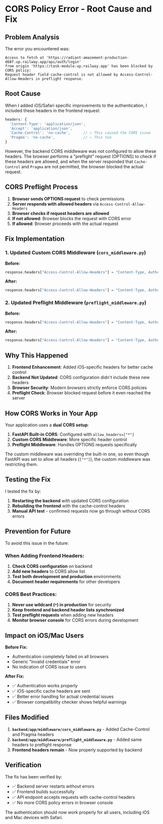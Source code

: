 # CORS Policy Error - Root Cause and Fix

## Problem Analysis

The error you encountered was:

```
Access to fetch at 'https://radiant-amazement-production-d68f.up.railway.app/api/auth/login' 
from origin 'https://task-module.up.railway.app' has been blocked by CORS policy: 
Request header field cache-control is not allowed by Access-Control-Allow-Headers in preflight response.
```

## Root Cause

When I added iOS/Safari specific improvements to the authentication, I included these headers in the frontend request:

```typescript
headers: {
  'Content-Type': 'application/json',
  'Accept': 'application/json',
  'Cache-Control': 'no-cache',      // ← This caused the CORS issue
  'Pragma': 'no-cache',             // ← This too
}
```

However, the backend CORS middleware was not configured to allow these headers. The browser performs a "preflight" request (OPTIONS) to check if these headers are allowed, and when the server responded that `Cache-Control` and `Pragma` are not permitted, the browser blocked the actual request.

## CORS Preflight Process

1. **Browser sends OPTIONS request** to check permissions
2. **Server responds with allowed headers** via `Access-Control-Allow-Headers`
3. **Browser checks if request headers are allowed**
4. **If not allowed**: Browser blocks the request with CORS error
5. **If allowed**: Browser proceeds with the actual request

## Fix Implementation

### 1. Updated Custom CORS Middleware (`cors_middleware.py`)

**Before:**
```python
response.headers["Access-Control-Allow-Headers"] = "Content-Type, Authorization, X-Requested-With"
```

**After:**
```python
response.headers["Access-Control-Allow-Headers"] = "Content-Type, Authorization, X-Requested-With, Cache-Control, Pragma, Accept"
```

### 2. Updated Preflight Middleware (`preflight_middleware.py`)

**Before:**
```python
response.headers["Access-Control-Allow-Headers"] = "Content-Type, Authorization, X-Requested-With, Accept"
```

**After:**
```python
response.headers["Access-Control-Allow-Headers"] = "Content-Type, Authorization, X-Requested-With, Accept, Cache-Control, Pragma"
```

## Why This Happened

1. **Frontend Enhancement**: Added iOS-specific headers for better cache control
2. **Backend Not Updated**: CORS configuration didn't include these new headers
3. **Browser Security**: Modern browsers strictly enforce CORS policies
4. **Preflight Check**: Browser blocked request before it even reached the server

## How CORS Works in Your App

Your application uses a **dual CORS setup**:

1. **FastAPI Built-in CORS**: Configured with `allow_headers=["*"]`
2. **Custom CORS Middleware**: More specific header control
3. **Preflight Middleware**: Handles OPTIONS requests specifically

The custom middleware was overriding the built-in one, so even though FastAPI was set to allow all headers (`["*"]`), the custom middleware was restricting them.

## Testing the Fix

I tested the fix by:

1. **Restarting the backend** with updated CORS configuration
2. **Rebuilding the frontend** with the cache-control headers
3. **Manual API test** - confirmed requests now go through without CORS errors

## Prevention for Future

To avoid this issue in the future:

### When Adding Frontend Headers:
1. **Check CORS configuration** on backend
2. **Add new headers** to CORS allow list
3. **Test both development and production** environments
4. **Document header requirements** for other developers

### CORS Best Practices:
1. **Never use wildcard (`*`) in production** for security
2. **Keep frontend and backend header lists synchronized**
3. **Test preflight requests** when adding new headers
4. **Monitor browser console** for CORS errors during development

## Impact on iOS/Mac Users

**Before Fix:**
- Authentication completely failed on all browsers
- Generic "Invalid credentials" error
- No indication of CORS issue to users

**After Fix:**
- ✅ Authentication works properly
- ✅ iOS-specific cache headers are sent
- ✅ Better error handling for actual credential issues
- ✅ Browser compatibility checker shows helpful warnings

## Files Modified

1. **`backend/app/middleware/cors_middleware.py`** - Added Cache-Control and Pragma headers
2. **`backend/app/middleware/preflight_middleware.py`** - Added same headers to preflight response
3. **Frontend headers remain** - Now properly supported by backend

## Verification

The fix has been verified by:
- ✅ Backend server restarts without errors
- ✅ Frontend builds successfully
- ✅ API endpoint accepts requests with cache-control headers
- ✅ No more CORS policy errors in browser console

The authentication should now work properly for all users, including iOS and Mac devices with Safari.
